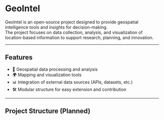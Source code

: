 # GeoIntel

GeoIntel is an open-source project designed to provide geospatial intelligence tools and insights for decision-making.  
The project focuses on data collection, analysis, and visualization of location-based information to support research, planning, and innovation.

---

## Features
- 📍 Geospatial data processing and analysis  
- 🌍 Mapping and visualization tools  
- 📊 Integration of external data sources (APIs, datasets, etc.)  
- 🛠️ Modular structure for easy extension and contribution  

---

## Project Structure (Planned)
